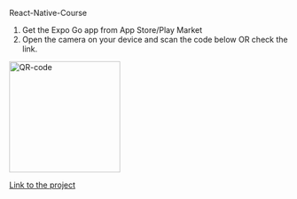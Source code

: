 React-Native-Course

1. Get the Expo Go app from App Store/Play Market
2. Open the camera on your device and scan the code below OR check the link.

<img src="https://qr.expo.dev/expo-go?owner=tipanazar&slug=React-Native-Course&releaseChannel=default&host=exp.host" height="200px" alt="QR-code"/>

<a href="exp://exp.host/@tipanazar/React-Native-Course?release-channel=default">Link to the project</a>
